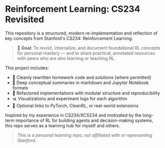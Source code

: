 # Reinforcement Learning: CS234 Revisited

This repository is a structured, modern re-implementation and reflection of key concepts from Stanford's CS234: Reinforcement Learning.

> 🎯 **Goal**: To revisit, internalize, and document foundational RL concepts for personal mastery — and to share practical, annotated resources with peers who are also learning or teaching RL.

This project includes:
- 📘 Cleanly rewritten homework code and solutions (where permitted)
- 🧠 Deep conceptual summaries in markdown and Jupyter Notebook formats
- 🔁 Refactored implementations with modular structure and reproducibility
- 📊 Visualizations and experiment logs for each algorithm
- 🧩 Optional links to PyTorch, CleanRL, or real-world extensions

Inspired by my experience in CS234/XCS234 and motivated by the long-term importance of RL for building agents and decision-making systems, this repo serves as a learning hub for myself and others.

> _This is a personal learning repo, not affiliated with or representing Stanford._
